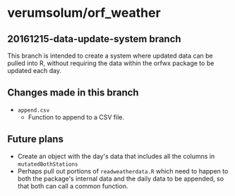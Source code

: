 # verumsolum/orf_weather
## 20161215-data-update-system branch

This branch is intended to create a system
where updated data can be pulled into R,
without requiring the data within the orfwx package to be updated each day.

## Changes made in this branch

* `append.csv`
  * Function to append to a CSV file.
  
## Future plans

* Create an object with the day's data that includes all the columns in
`mutatedBothStations`
* Perhaps pull out portions of
`readweatherdata.R`
which need to happen to
both the package's internal data
and the daily data to be appended,
so that both can call a common function.

